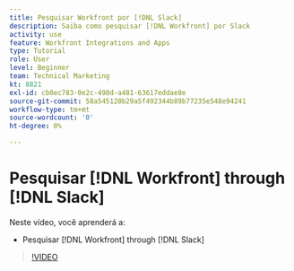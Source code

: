 ```yaml
---
title: Pesquisar Workfront por [!DNL Slack]
description: Saiba como pesquisar [!DNL Workfront] por Slack
activity: use
feature: Workfront Integrations and Apps
type: Tutorial
role: User
level: Beginner
team: Technical Marketing
kt: 8821
exl-id: cb0ec783-0e2c-498d-a481-63617eddae8e
source-git-commit: 58a545120b29a5f492344b89b77235e548e94241
workflow-type: tm+mt
source-wordcount: '0'
ht-degree: 0%

---
```


# Pesquisar [!DNL Workfront] through [!DNL Slack]

Neste vídeo, você aprenderá a:

* Pesquisar [!DNL Workfront] through [!DNL Slack]

>[!VIDEO](https://video.tv.adobe.com/v/335121/?quality=12)
